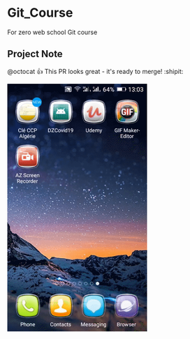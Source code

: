 # Git_Course
For zero web school Git course

## Project Note

@octocat :+1: This PR looks great - it's ready to merge! :shipit:

![Farmers Market Finder Demo](demo/demo.gif)
